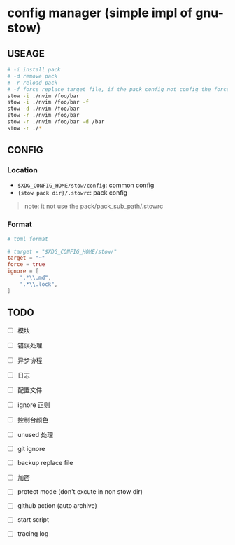 # config manager (simple impl of gnu-stow)

## USEAGE

```sh
# -i install pack
# -d remove pack
# -r reload pack
# -f force replace target file, if the pack config not config the force option
stow -i ./nvim /foo/bar
stow -i ./nvim /foo/bar -f
stow -d ./nvim /foo/bar
stow -r ./nvim /foo/bar
stow -r ./nvim /foo/bar -d /bar
stow -r ./*
```

## CONFIG

### Location

- `$XDG_CONFIG_HOME/stow/config`: common config
- `{stow pack dir}/.stowrc`: pack config

> note: it not use the pack/pack_sub_path/.stowrc

### Format

```toml
# toml format

# target = "$XDG_CONFIG_HOME/stow/"
target = "~"
force = true
ignore = [
    ".*\\.md",
    ".*\\.lock",
]
```

## TODO

- [ ] 模块
- [ ] 错误处理
- [ ] 异步协程
- [ ] 日志
- [ ] 配置文件
- [ ] ignore 正则
- [ ] 控制台颜色
- [ ] unused 处理
- [ ] git ignore
- [ ] backup replace file
- [ ] 加密
- [ ] protect mode (don't excute in non stow dir)
- [ ] github action (auto archive)

- [ ] start script
- [ ] tracing log
